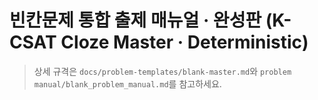 # 빈칸문제 통합 출제 매뉴얼 · 완성판 (K-CSAT Cloze Master · Deterministic)

> 상세 규격은 `docs/problem-templates/blank-master.md`와 `problem manual/blank_problem_manual.md`를 참고하세요.
